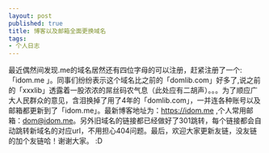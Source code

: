 ```yaml
---
layout: post
published: true
title: 博客以及邮箱全面更换域名
tags:
- 个人日志
---
```


最近偶然间发现.me的域名居然还有四位字母的可以注册，赶紧注册了一个:「idom.me 」。同事们纷纷表示这个域名比之前的「domlib.com」好多了,说之前的「xxxlib」透露着一股浓浓的屌丝码农气息（此处应有二胡声）。。。为了顺应广大人民群众的意见，含泪换掉了用了4年的「domlib.com」，一并连各种账号以及邮箱都更新到了「idom.me」。最新博客地址为：https://idom.me ,个人常用邮箱：dom@idom.me。另外旧域名的链接都已经做好了301跳转，每个链接都会自动跳转新域名的对应url，不用担心404问题。最后，欢迎大家更新友链，没友链的加个友链哈！谢谢大家。 :D